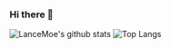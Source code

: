 ### Hi there 👋
![LanceMoe's github stats](https://github-readme-stats.vercel.app/api?username=LanceMoe&count_private=true&show_icons=true&line_height=33.7)
![Top Langs](https://github-readme-stats.vercel.app/api/top-langs/?username=LanceMoe&hide=css&count_private=true)

<!-- Here are some ideas to get you started:

- 🔭 I’m currently working on ...
- 🌱 I’m currently learning ...
- 👯 I’m looking to collaborate on ...
- 🤔 I’m looking for help with ...
- 💬 Ask me about ...
- 📫 How to reach me: ...
- 😄 Pronouns: ...
- ⚡ Fun fact: ...
